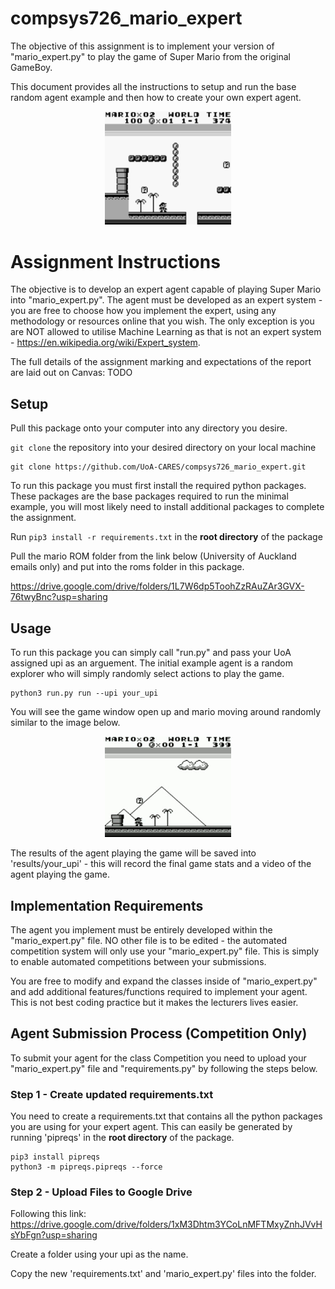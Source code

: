 # compsys726_mario_expert
The objective of this assignment is to implement your version of "mario_expert.py" to play the game of Super Mario from the original GameBoy.

This document provides all the instructions to setup and run the base random agent example and then how to create your own expert agent.

<p align="center">
    <img src="./media/mario.png" style="width: 40%;" />
</p>

# Assignment Instructions
The objective is to develop an expert agent capable of playing Super Mario into "mario_expert.py".
The agent must be developed as an expert system - you are free to choose how you implement the expert, using any methodology or resources online that you wish.
The only exception is you are NOT allowed to utilise Machine Learning as that is not an expert system - https://en.wikipedia.org/wiki/Expert_system.

The full details of the assignment marking and expectations of the report are laid out on Canvas: TODO

## Setup
Pull this package onto your computer into any directory you desire.

`git clone` the repository into your desired directory on your local machine

```
git clone https://github.com/UoA-CARES/compsys726_mario_expert.git 
```

To run this package you must first install the required python packages. These packages are the base packages required to run the minimal example, you will most likely need to install additional packages to complete the assignment.

Run `pip3 install -r requirements.txt` in the **root directory** of the package

Pull the mario ROM folder from the link below (University of Auckland emails only) and put into the roms folder in this package.

https://drive.google.com/drive/folders/1L7W6dp5ToohZzRAuZAr3GVX-76twyBnc?usp=sharing 

## Usage
To run this package you can simply call "run.py" and pass your UoA assigned upi as an arguement. The initial example agent is a random explorer who will simply randomly select actions to play the game. 

```
python3 run.py run --upi your_upi
```

You will see the game window open up and mario moving around randomly similar to the image below.

<p align="center">
    <img src="./media/mario.gif" style="width: 40%;" />
</p>

The results of the agent playing the game will be saved into 'results/your_upi' - this will record the final game stats and a video of the agent playing the game. 

## Implementation Requirements
The agent you implement must be entirely developed within the "mario_expert.py" file. 
NO other file is to be edited - the automated competition system will only use your "mario_expert.py" file. 
This is simply to enable automated competitions between your submissions.

You are free to modify and expand the classes inside of "mario_expert.py" and add additional features/functions required to implement your agent. This is not best coding practice but it makes the lecturers lives easier. 

## Agent Submission Process (Competition Only)
To submit your agent for the class Competition you need to upload your "mario_expert.py" file and "requirements.py" by following the steps below.

### Step 1 - Create updated requirements.txt
You need to create a requirements.txt that contains all the python packages you are using for your expert agent.
This can easily be generated by running 'pipreqs' in the **root directory** of the package.

```
pip3 install pipreqs
python3 -m pipreqs.pipreqs --force
```

### Step 2 - Upload Files to Google Drive
Following this link: https://drive.google.com/drive/folders/1xM3Dhtm3YCoLnMFTMxyZnhJVvHsYbFgn?usp=sharing 

Create a folder using your upi as the name. 

Copy the new 'requirements.txt' and 'mario_expert.py' files into the folder. 